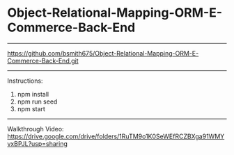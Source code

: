 # Object-Relational-Mapping-ORM-E-Commerce-Back-End

**************************************
https://github.com/bsmith675/Object-Relational-Mapping-ORM-E-Commerce-Back-End.git
**************************************
Instructions:
1. npm install
4. npm run seed
5. npm start
**************************************
Walkthrough Video:
https://drive.google.com/drive/folders/1RuTM9o1K0SeWEfRCZBXga91WMYvxBPJL?usp=sharing
